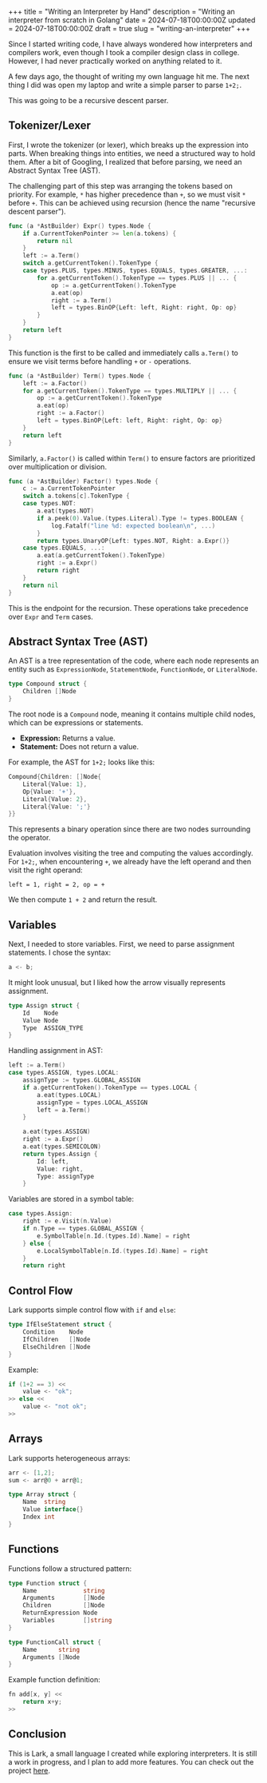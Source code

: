 +++
title = "Writing an Interpreter by Hand"
description = "Writing an interpreter from scratch in Golang"
date = 2024-07-18T00:00:00Z
updated = 2024-07-18T00:00:00Z
draft = true
slug = "writing-an-interpreter"
+++

Since I started writing code, I have always wondered how interpreters and compilers work, even though I took a compiler design class in college. However, I had never practically worked on anything related to it.

A few days ago, the thought of writing my own language hit me. The next thing I did was open my laptop and write a simple parser to parse `1+2;`.

This was going to be a recursive descent parser.

## Tokenizer/Lexer

First, I wrote the tokenizer (or lexer), which breaks up the expression into parts. When breaking things into entities, we need a structured way to hold them. After a bit of Googling, I realized that before parsing, we need an Abstract Syntax Tree (AST).

The challenging part of this step was arranging the tokens based on priority. For example, `*` has higher precedence than `+`, so we must visit `*` before `+`. This can be achieved using recursion (hence the name "recursive descent parser").

```go
func (a *AstBuilder) Expr() types.Node {
    if a.CurrentTokenPointer >= len(a.tokens) {
        return nil
    }
    left := a.Term()
    switch a.getCurrentToken().TokenType {
    case types.PLUS, types.MINUS, types.EQUALS, types.GREATER, ...:
        for a.getCurrentToken().TokenType == types.PLUS || ... {
            op := a.getCurrentToken().TokenType
            a.eat(op)
            right := a.Term()
            left = types.BinOP{Left: left, Right: right, Op: op}
        }
    }
    return left
}
```

This function is the first to be called and immediately calls `a.Term()` to ensure we visit terms before handling `+` or `-` operations.

```go
func (a *AstBuilder) Term() types.Node {
    left := a.Factor()
    for a.getCurrentToken().TokenType == types.MULTIPLY || ... {
        op := a.getCurrentToken().TokenType
        a.eat(op)
        right := a.Factor()
        left = types.BinOP{Left: left, Right: right, Op: op}
    }
    return left
}
```

Similarly, `a.Factor()` is called within `Term()` to ensure factors are prioritized over multiplication or division.

```go
func (a *AstBuilder) Factor() types.Node {
    c := a.CurrentTokenPointer
    switch a.tokens[c].TokenType {
    case types.NOT:
        a.eat(types.NOT)
        if a.peek(0).Value.(types.Literal).Type != types.BOOLEAN {
            log.Fatalf("line %d: expected boolean\n", ...)
        }
        return types.UnaryOP{Left: types.NOT, Right: a.Expr()}
    case types.EQUALS, ...:
        a.eat(a.getCurrentToken().TokenType)
        right := a.Expr()
        return right
    }
    return nil
}
```

This is the endpoint for the recursion. These operations take precedence over `Expr` and `Term` cases.

## Abstract Syntax Tree (AST)

An AST is a tree representation of the code, where each node represents an entity such as `ExpressionNode`, `StatementNode`, `FunctionNode`, or `LiteralNode`.

```go
type Compound struct {
    Children []Node
}
```

The root node is a `Compound` node, meaning it contains multiple child nodes, which can be expressions or statements.

- **Expression:** Returns a value.
- **Statement:** Does not return a value.

For example, the AST for `1+2;` looks like this:

```go
Compound{Children: []Node{
    Literal{Value: 1},
    Op{Value: '+'},
    Literal{Value: 2},
    Literal{Value: ';'}
}}
```

This represents a binary operation since there are two nodes surrounding the operator.

Evaluation involves visiting the tree and computing the values accordingly. For `1+2;`, when encountering `+`, we already have the left operand and then visit the right operand:

```
left = 1, right = 2, op = +
```

We then compute `1 + 2` and return the result.

## Variables

Next, I needed to store variables. First, we need to parse assignment statements. I chose the syntax:

```go
a <- b;
```

It might look unusual, but I liked how the arrow visually represents assignment.

```go
type Assign struct {
    Id    Node
    Value Node
    Type  ASSIGN_TYPE
}
```

Handling assignment in AST:

```go
left := a.Term()
case types.ASSIGN, types.LOCAL:
    assignType := types.GLOBAL_ASSIGN
    if a.getCurrentToken().TokenType == types.LOCAL {
        a.eat(types.LOCAL)
        assignType = types.LOCAL_ASSIGN
        left = a.Term()
    }

    a.eat(types.ASSIGN)
    right := a.Expr()
    a.eat(types.SEMICOLON)
    return types.Assign {
        Id: left,
        Value: right,
        Type: assignType
    }
```

Variables are stored in a symbol table:

```go
case types.Assign:
    right := e.Visit(n.Value)
    if n.Type == types.GLOBAL_ASSIGN {
        e.SymbolTable[n.Id.(types.Id).Name] = right
    } else {
        e.LocalSymbolTable[n.Id.(types.Id).Name] = right
    }
    return right
```

## Control Flow

Lark supports simple control flow with `if` and `else`:

```go
type IfElseStatement struct {
    Condition    Node
    IfChildren   []Node
    ElseChildren []Node
}
```

Example:

```go
if (1+2 == 3) <<
    value <- "ok";
>> else <<
    value <- "not ok";
>>
```

## Arrays

Lark supports heterogeneous arrays:

```go
arr <- [1,2];
sum <- arr@0 + arr@1;
```

```go
type Array struct {
    Name  string
    Value interface{}
    Index int
}
```

## Functions

Functions follow a structured pattern:

```go
type Function struct {
    Name             string
    Arguments        []Node
    Children         []Node
    ReturnExpression Node
    Variables        []string
}

type FunctionCall struct {
    Name      string
    Arguments []Node
}
```

Example function definition:

```go
fn add[x, y] <<
    return x+y;
>>
```

## Conclusion

This is Lark, a small language I created while exploring interpreters. It is still a work in progress, and I plan to add more features. You can check out the project [here](https://github.com/manosriram/lark).